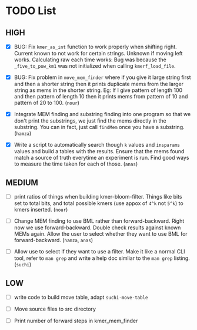 # TODO List

## HIGH

- [x] BUG: Fix `kmer_as_int` function to work properly when shifting right.
      Current known to not work for certain strings. Unknown if moving left works.
      Calculating raw each time works: Bug was because the `_five_to_pow_km1` was
      not initialized when calling `kmerf_load_file`.

- [x] BUG: Fix problem in `move_mem_finder` where if you give it large string
      first and then a shorter string then it prints duplicate mems from the larger
      string as mems in the shorter string. Eg: If I give pattern of length 100 and
      then pattern of length 10 then it prints mems from pattern of 10 and pattern of
      20 to 100. (`nour`)

- [x] Integrate MEM finding and substring finding into one program so that we
      don't print the substrings, we just find the mems directly in the
      substring. You can in fact, just call `findMem` once you have a substring.
      (`hamza`)

- [x] Write a script to automatically search though `k` values and `insparams`
      values and build a tables with the results. Ensure that the mems found
      match a source of truth everytime an experiment is run. Find good ways to
      measure the time taken for each of those. (`anas`)

## MEDIUM

- [ ] print ratios of things when building kmer-bloom-filter. Things like bits
      set to total bits, and total possible kmers (use appox of `4^k` not `5^k`)
      to kmers inserted. (`nour`)

- [ ] Change MEM finding to use BML rather than forward-backward. Right now we
      use forward-backward. Double check results against known MEMs again. Allow
      the user to select whether they want to use BML for forward-backward.
      (`hamza`, `anas`)

- [ ] Allow use to select if they want to use a filter. Make it like a normal
      CLI tool, refer to `man grep` and write a help doc simliar to the
      `man grep` listing. (`suchi`)

## LOW

- [ ] write code to build move table, adapt `suchi-move-table`

- [ ] Move source files to src directory

- [ ] Print number of forward steps in kmer_mem_finder
